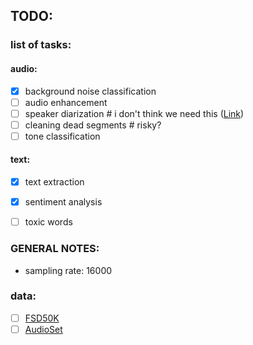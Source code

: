 ## TODO:

### list of tasks:
#### audio:
- [X] background noise classification
- [ ] audio enhancement
- [ ] speaker diarization  # i don't think we need this ([Link](https://github.com/facebookresearch/svoice))
- [ ] cleaning dead segments  # risky?
- [ ] tone classification

#### text:
- [X] text extraction
- [X] sentiment analysis
- [ ] toxic words


### GENERAL NOTES:
- sampling rate: 16000

### data:
- [ ] [FSD50K](https://annotator.freesound.org/fsd/release/FSD50K/)
- [ ] [AudioSet](https://research.google.com/audioset/)